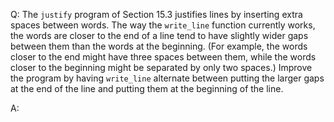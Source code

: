 Q: The `justify` program of Section 15.3 justifies lines by inserting extra
spaces between words. The way the `write_line` function currently works, the
words are closer to the end of a line tend to have slightly wider gaps between
them than the words at the beginning. (For example, the words closer to the end
might have three spaces between them, while the words closer to the beginning
might be separated by only two spaces.) Improve the program by having
`write_line` alternate between putting the larger gaps at the end of the line
and putting them at the beginning of the line.

A:
